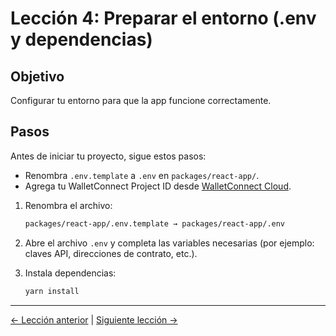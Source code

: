 # Lección 4: Preparar el entorno (.env y dependencias)

## Objetivo
Configurar tu entorno para que la app funcione correctamente.

## Pasos

Antes de iniciar tu proyecto, sigue estos pasos:

- Renombra `.env.template` a `.env` en `packages/react-app/`.
- Agrega tu WalletConnect Project ID desde [WalletConnect Cloud](https://cloud.walletconnect.com/).

1. Renombra el archivo:

   ```bash
   packages/react-app/.env.template → packages/react-app/.env
   ```

2. Abre el archivo `.env` y completa las variables necesarias (por ejemplo: claves API, direcciones de contrato, etc.).

3. Instala dependencias:

   ```bash
   yarn install
   ```

---
[← Lección anterior](03-tu-primer-proyecto.md) | [Siguiente lección →](05-corrección-de-errores-comunes.md) 